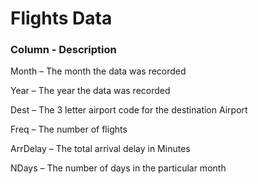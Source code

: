 # Flights Data 

<h3> Column -  Description</h3>

Month – The month the data was recorded

Year – The year the data was recorded

Dest – The 3 letter airport code for the destination Airport

Freq – The number of flights

ArrDelay – The total arrival delay in Minutes

NDays – The number of days in the particular month
